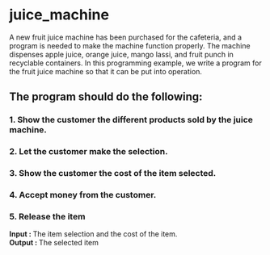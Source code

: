 # juice_machine

A new fruit juice machine has been purchased for the cafeteria, and a program is needed
to make the machine function properly. The machine dispenses apple juice, orange
juice, mango lassi, and fruit punch in recyclable containers. In this programming
example, we write a program for the fruit juice machine so that it can be put into
operation.

## The program should do the following:
### 1. Show the customer the different products sold by the juice machine.
### 2. Let the customer make the selection.
### 3. Show the customer the cost of the item selected.
### 4. Accept money from the customer.
### 5. Release the item


<strong > Input : </strong> The item selection and the cost of the item. <br/> 
<strong > Output :  </strong> The selected item 



